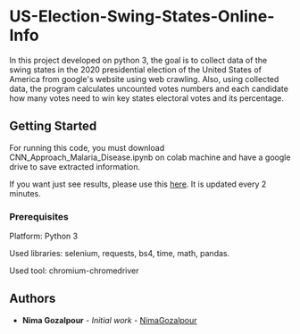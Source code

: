 # US-Election-Swing-States-Online-Info

In this project developed on python 3, the goal is to collect data of the swing states in the 2020 presidential election of the United States of America from google's website using web crawling. Also, using collected data, the program calculates uncounted votes numbers and each candidate how many votes need to win key states electoral votes and its percentage.
## Getting Started

For running this code, you must download CNN_Approach_Malaria_Disease.ipynb on colab machine and have a google drive to save extracted information. 

If you want just see results, please use this [here](https://drive.google.com/file/d/1m2HIfdGVB5_ZdbpP41oBRPi2CmwesHFP/view?usp=sharing). It is updated every 2 minutes.

### Prerequisites

Platform:
Python 3

Used libraries: selenium, requests, bs4, time, math, pandas.

Used tool: chromium-chromedriver

## Authors

* **Nima Gozalpour** - *Initial work* - [NimaGozalpour](https://github.com/NimaGozalpour)

